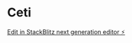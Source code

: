 # Ceti

[Edit in StackBlitz next generation editor ⚡️](https://stackblitz.com/~/github.com/Bkgzz/Ceti)